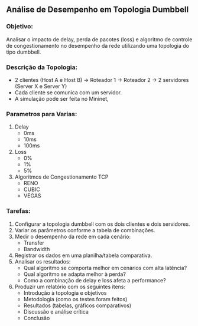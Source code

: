 ## Análise de Desempenho em Topologia Dumbbell

### Objetivo: 
Analisar o impacto de delay, perda de pacotes (loss) e algoritmo de controle de congestionamento no desempenho da rede utilizando uma topologia do tipo dumbbell.

### Descrição da Topologia:
- 2 clientes (Host A e Host B) → Roteador 1 → Roteador 2 → 2 servidores (Server X e Server Y)
- Cada cliente se comunica com um servidor.
- A simulação pode ser feita no Mininet,

### Parametros para Varias:
1. Delay
    - 0ms
    - 10ms
    - 100ms
1. Loss
    - 0%
    - 1%
    - 5%
1. Algoritmos de Congestionamento TCP
    - RENO
    - CUBIC
    - VEGAS

### Tarefas:
1. Configurar a topologia dumbbell com os dois clientes e dois servidores.
2. Variar os parâmetros conforme a tabela de combinações.
3. Medir o desempenho da rede em cada cenário:
    - Transfer
    - Bandwidth 
4. Registrar os dados em uma planilha/tabela comparativa.
5. Analisar os resultados:
    - Qual algoritmo se comporta melhor em cenários com alta latência?
    - Qual algoritmo se adapta melhor à perda?
    - Como a combinação de delay e loss afeta a performance?
6. Produzir um relatório com os seguintes itens:
    - Introdução à topologia e objetivos
    - Metodologia (como os testes foram feitos)
    - Resultados (tabelas, gráficos comparativos)
    - Discussão e análise crítica
    - Conclusão